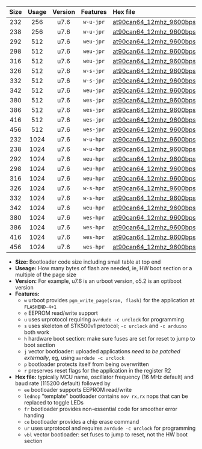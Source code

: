 |Size|Usage|Version|Features|Hex file|
|:-:|:-:|:-:|:-:|:--|
|232|256|u7.6|`w-u-jpr`|[at90can64_12mhz_9600bps_ur_vbl.hex](https://raw.githubusercontent.com/stefanrueger/urboot/main/at90can64_12mhz_9600bps_ur_vbl.hex)|
|238|256|u7.6|`w-u-jpr`|[at90can64_12mhz_9600bps_lednop_ur_vbl.hex](https://raw.githubusercontent.com/stefanrueger/urboot/main/at90can64_12mhz_9600bps_lednop_ur_vbl.hex)|
|292|512|u7.6|`weu-jpr`|[at90can64_12mhz_9600bps_ee_ur_vbl.hex](https://raw.githubusercontent.com/stefanrueger/urboot/main/at90can64_12mhz_9600bps_ee_ur_vbl.hex)|
|298|512|u7.6|`weu-jpr`|[at90can64_12mhz_9600bps_ee_lednop_ur_vbl.hex](https://raw.githubusercontent.com/stefanrueger/urboot/main/at90can64_12mhz_9600bps_ee_lednop_ur_vbl.hex)|
|316|512|u7.6|`weu-jpr`|[at90can64_12mhz_9600bps_ee_lednop_fr_ur_vbl.hex](https://raw.githubusercontent.com/stefanrueger/urboot/main/at90can64_12mhz_9600bps_ee_lednop_fr_ur_vbl.hex)|
|326|512|u7.6|`w-s-jpr`|[at90can64_12mhz_9600bps_vbl.hex](https://raw.githubusercontent.com/stefanrueger/urboot/main/at90can64_12mhz_9600bps_vbl.hex)|
|332|512|u7.6|`w-s-jpr`|[at90can64_12mhz_9600bps_lednop_vbl.hex](https://raw.githubusercontent.com/stefanrueger/urboot/main/at90can64_12mhz_9600bps_lednop_vbl.hex)|
|342|512|u7.6|`weu-jpr`|[at90can64_12mhz_9600bps_ee_lednop_fr_ce_ur_vbl.hex](https://raw.githubusercontent.com/stefanrueger/urboot/main/at90can64_12mhz_9600bps_ee_lednop_fr_ce_ur_vbl.hex)|
|380|512|u7.6|`wes-jpr`|[at90can64_12mhz_9600bps_ee_vbl.hex](https://raw.githubusercontent.com/stefanrueger/urboot/main/at90can64_12mhz_9600bps_ee_vbl.hex)|
|386|512|u7.6|`wes-jpr`|[at90can64_12mhz_9600bps_ee_lednop_vbl.hex](https://raw.githubusercontent.com/stefanrueger/urboot/main/at90can64_12mhz_9600bps_ee_lednop_vbl.hex)|
|416|512|u7.6|`wes-jpr`|[at90can64_12mhz_9600bps_ee_lednop_fr_vbl.hex](https://raw.githubusercontent.com/stefanrueger/urboot/main/at90can64_12mhz_9600bps_ee_lednop_fr_vbl.hex)|
|456|512|u7.6|`wes-jpr`|[at90can64_12mhz_9600bps_ee_lednop_fr_ce_vbl.hex](https://raw.githubusercontent.com/stefanrueger/urboot/main/at90can64_12mhz_9600bps_ee_lednop_fr_ce_vbl.hex)|
|232|1024|u7.6|`w-u-hpr`|[at90can64_12mhz_9600bps_ur.hex](https://raw.githubusercontent.com/stefanrueger/urboot/main/at90can64_12mhz_9600bps_ur.hex)|
|238|1024|u7.6|`w-u-hpr`|[at90can64_12mhz_9600bps_lednop_ur.hex](https://raw.githubusercontent.com/stefanrueger/urboot/main/at90can64_12mhz_9600bps_lednop_ur.hex)|
|292|1024|u7.6|`weu-hpr`|[at90can64_12mhz_9600bps_ee_ur.hex](https://raw.githubusercontent.com/stefanrueger/urboot/main/at90can64_12mhz_9600bps_ee_ur.hex)|
|298|1024|u7.6|`weu-hpr`|[at90can64_12mhz_9600bps_ee_lednop_ur.hex](https://raw.githubusercontent.com/stefanrueger/urboot/main/at90can64_12mhz_9600bps_ee_lednop_ur.hex)|
|316|1024|u7.6|`weu-hpr`|[at90can64_12mhz_9600bps_ee_lednop_fr_ur.hex](https://raw.githubusercontent.com/stefanrueger/urboot/main/at90can64_12mhz_9600bps_ee_lednop_fr_ur.hex)|
|326|1024|u7.6|`w-s-hpr`|[at90can64_12mhz_9600bps.hex](https://raw.githubusercontent.com/stefanrueger/urboot/main/at90can64_12mhz_9600bps.hex)|
|332|1024|u7.6|`w-s-hpr`|[at90can64_12mhz_9600bps_lednop.hex](https://raw.githubusercontent.com/stefanrueger/urboot/main/at90can64_12mhz_9600bps_lednop.hex)|
|342|1024|u7.6|`weu-hpr`|[at90can64_12mhz_9600bps_ee_lednop_fr_ce_ur.hex](https://raw.githubusercontent.com/stefanrueger/urboot/main/at90can64_12mhz_9600bps_ee_lednop_fr_ce_ur.hex)|
|380|1024|u7.6|`wes-hpr`|[at90can64_12mhz_9600bps_ee.hex](https://raw.githubusercontent.com/stefanrueger/urboot/main/at90can64_12mhz_9600bps_ee.hex)|
|386|1024|u7.6|`wes-hpr`|[at90can64_12mhz_9600bps_ee_lednop.hex](https://raw.githubusercontent.com/stefanrueger/urboot/main/at90can64_12mhz_9600bps_ee_lednop.hex)|
|416|1024|u7.6|`wes-hpr`|[at90can64_12mhz_9600bps_ee_lednop_fr.hex](https://raw.githubusercontent.com/stefanrueger/urboot/main/at90can64_12mhz_9600bps_ee_lednop_fr.hex)|
|456|1024|u7.6|`wes-hpr`|[at90can64_12mhz_9600bps_ee_lednop_fr_ce.hex](https://raw.githubusercontent.com/stefanrueger/urboot/main/at90can64_12mhz_9600bps_ee_lednop_fr_ce.hex)|

- **Size:** Bootloader code size including small table at top end
- **Useage:** How many bytes of flash are needed, ie, HW boot section or a multiple of the page size
- **Version:** For example, u7.6 is an urboot version, o5.2 is an optiboot version
- **Features:**
  + `w` urboot provides `pgm_write_page(sram, flash)` for the application at `FLASHEND-4+1`
  + `e` EEPROM read/write support
  + `u` uses urprotocol requiring `avrdude -c urclock` for programming
  + `s` uses skeleton of STK500v1 protocol; `-c urclock` and `-c arduino` both work
  + `h` hardware boot section: make sure fuses are set for reset to jump to boot section
  + `j` vector bootloader: uploaded applications *need to be patched externally*, eg, using `avrdude -c urclock`
  + `p` bootloader protects itself from being overwritten
  + `r` preserves reset flags for the application in the register R2
- **Hex file:** typically MCU name, oscillator frequency (16 MHz default) and baud rate (115200 default) followed by
  + `ee` bootloader supports EEPROM read/write
  + `lednop` "template" bootloader contains `mov rx,rx` nops that can be replaced to toggle LEDs
  + `fr` bootloader provides non-essential code for smoother error handing
  + `ce` bootloader provides a chip erase command
  + `ur` uses urprotocol and requires `avrdude -c urclock` for programming
  + `vbl` vector bootloader: set fuses to jump to reset, not the HW boot section

